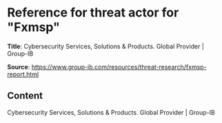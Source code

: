 # Reference for threat actor for "Fxmsp"

**Title**: Cybersecurity Services, Solutions & Products. Global Provider | Group-IB

**Source**: https://www.group-ib.com/resources/threat-research/fxmsp-report.html

## Content






Cybersecurity Services, Solutions & Products. Global Provider | Group-IB

























